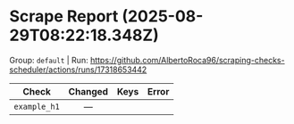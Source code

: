 # Scrape Report (2025-08-29T08:22:18.348Z)

Group: `default`  |  Run: https://github.com/AlbertoRoca96/scraping-checks-scheduler/actions/runs/17318653442

| Check | Changed | Keys | Error |
|---|:---:|:--|:--|
| `example_h1` | — |  |  |
